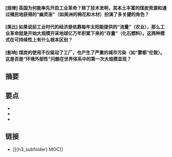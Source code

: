 #### [规律] 英国为何能率先开启工业革命？除了技术发明，其本土丰富的煤炭资源和通过殖民地获得的“幽灵亩”（如美洲的棉花和木材）扮演了多关键的角色？


#### [类比] 如果说前工业时代的经济是依靠每年太阳能提供的“流量”（农业），那么工业革命就是开始大规模开采地球亿万年积累下来的“存量”（化石燃料）。这两种模式在可持续性上有什么根本区别？


#### [影响] 煤炭的使用不仅驱动了工厂，也产生了严重的城市污染（如“雾都”伦敦）。这是否是“环境外部性”问题在世界体系中的第一次大规模显现？


## 摘要


## 要点

- 
- 
- 

## 链接

- [[{h3_subfolder} MOC]]
